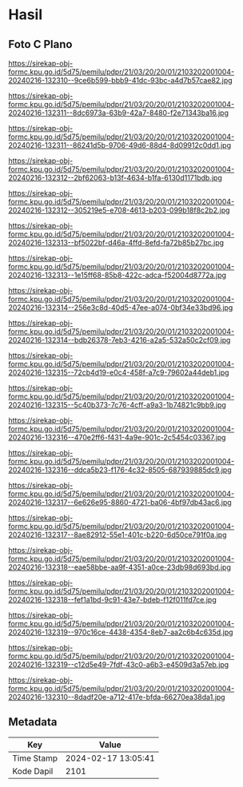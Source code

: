 # Hasil

## Foto C Plano

https://sirekap-obj-formc.kpu.go.id/5d75/pemilu/pdpr/21/03/20/20/01/2103202001004-20240216-132310--9ce6b599-bbb9-41dc-93bc-a4d7b57cae82.jpg

https://sirekap-obj-formc.kpu.go.id/5d75/pemilu/pdpr/21/03/20/20/01/2103202001004-20240216-132311--8dc6973a-63b9-42a7-8480-f2e71343ba16.jpg

https://sirekap-obj-formc.kpu.go.id/5d75/pemilu/pdpr/21/03/20/20/01/2103202001004-20240216-132311--86241d5b-9706-49d6-88d4-8d09912c0dd1.jpg

https://sirekap-obj-formc.kpu.go.id/5d75/pemilu/pdpr/21/03/20/20/01/2103202001004-20240216-132312--2bf62063-b13f-4634-b1fa-6130d1171bdb.jpg

https://sirekap-obj-formc.kpu.go.id/5d75/pemilu/pdpr/21/03/20/20/01/2103202001004-20240216-132312--305219e5-e708-4613-b203-099b18f8c2b2.jpg

https://sirekap-obj-formc.kpu.go.id/5d75/pemilu/pdpr/21/03/20/20/01/2103202001004-20240216-132313--bf5022bf-d46a-4ffd-8efd-fa72b85b27bc.jpg

https://sirekap-obj-formc.kpu.go.id/5d75/pemilu/pdpr/21/03/20/20/01/2103202001004-20240216-132313--1e15ff68-85b8-422c-adca-f52004d8772a.jpg

https://sirekap-obj-formc.kpu.go.id/5d75/pemilu/pdpr/21/03/20/20/01/2103202001004-20240216-132314--256e3c8d-40d5-47ee-a074-0bf34e33bd96.jpg

https://sirekap-obj-formc.kpu.go.id/5d75/pemilu/pdpr/21/03/20/20/01/2103202001004-20240216-132314--bdb26378-7eb3-4216-a2a5-532a50c2cf09.jpg

https://sirekap-obj-formc.kpu.go.id/5d75/pemilu/pdpr/21/03/20/20/01/2103202001004-20240216-132315--72cb4d19-e0c4-458f-a7c9-79602a44deb1.jpg

https://sirekap-obj-formc.kpu.go.id/5d75/pemilu/pdpr/21/03/20/20/01/2103202001004-20240216-132315--5c40b373-7c76-4cff-a9a3-1b74821c9bb9.jpg

https://sirekap-obj-formc.kpu.go.id/5d75/pemilu/pdpr/21/03/20/20/01/2103202001004-20240216-132316--470e2ff6-f431-4a9e-901c-2c5454c03367.jpg

https://sirekap-obj-formc.kpu.go.id/5d75/pemilu/pdpr/21/03/20/20/01/2103202001004-20240216-132316--ddca5b23-f176-4c32-8505-687939885dc9.jpg

https://sirekap-obj-formc.kpu.go.id/5d75/pemilu/pdpr/21/03/20/20/01/2103202001004-20240216-132317--6e626e95-8860-4721-ba06-4bf97db43ac6.jpg

https://sirekap-obj-formc.kpu.go.id/5d75/pemilu/pdpr/21/03/20/20/01/2103202001004-20240216-132317--8ae82912-55e1-401c-b220-6d50ce791f0a.jpg

https://sirekap-obj-formc.kpu.go.id/5d75/pemilu/pdpr/21/03/20/20/01/2103202001004-20240216-132318--eae58bbe-aa9f-4351-a0ce-23db98d693bd.jpg

https://sirekap-obj-formc.kpu.go.id/5d75/pemilu/pdpr/21/03/20/20/01/2103202001004-20240216-132318--fef1a1bd-9c91-43e7-bdeb-f12f011fd7ce.jpg

https://sirekap-obj-formc.kpu.go.id/5d75/pemilu/pdpr/21/03/20/20/01/2103202001004-20240216-132319--970c16ce-4438-4354-8eb7-aa2c6b4c635d.jpg

https://sirekap-obj-formc.kpu.go.id/5d75/pemilu/pdpr/21/03/20/20/01/2103202001004-20240216-132319--c12d5e49-7fdf-43c0-a6b3-e4509d3a57eb.jpg

https://sirekap-obj-formc.kpu.go.id/5d75/pemilu/pdpr/21/03/20/20/01/2103202001004-20240216-132310--8dadf20e-a712-417e-bfda-66270ea38da1.jpg


## Metadata

| Key        | Value               |
| ---------- | ------------------- |
| Time Stamp | 2024-02-17 13:05:41 |
| Kode Dapil | 2101                |



